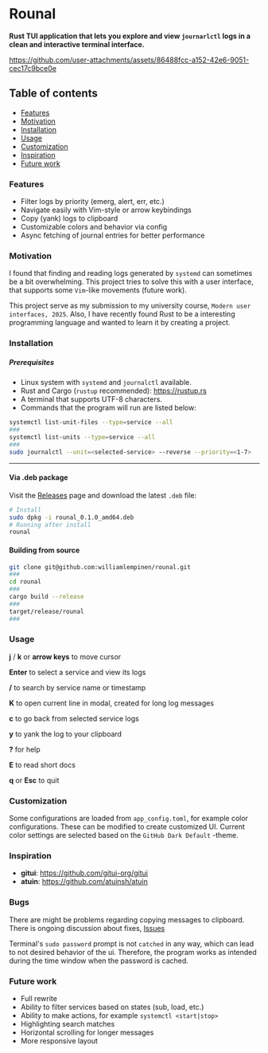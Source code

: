 # Rounal

**Rust TUI application that lets you explore and view `journarlctl` logs in a clean and interactive terminal interface.**

https://github.com/user-attachments/assets/86488fcc-a152-42e6-9051-cec17c9bce0e



## Table of contents
- [Features](#features)
- [Motivation](#motivation)
- [Installation](#installation)
- [Usage](#usage)
- [Customization](#customization)
- [Inspiration](#inspiration)
- [Future work](#future-work)


### Features

- Filter logs by priority (emerg, alert, err, etc.)
- Navigate easily with Vim-style or arrow keybindings
- Copy (yank) logs to clipboard
- Customizable colors and behavior via config
- Async fetching of journal entries for better performance

### Motivation

I found that finding and reading logs generated by `systemd` can sometimes be a bit overwhelming. This project tries to solve this with a user interface, that supports some `Vim`-like movements (future work).

This project serve as my submission to my university course, `Modern user interfaces, 2025`. Also, I have recently found Rust to be a interesting programming language and wanted to learn it by creating a project. 

### Installation

##### Prerequisites

- Linux system with `systemd` and `journalctl` available.
- Rust and Cargo (`rustup` recommended): https://rustup.rs
- A terminal that supports UTF-8 characters.
- Commands that the program will run are listed below:

```sh
systemctl list-unit-files --type=service --all
###
systemctl list-units --type=service --all
###
sudo journalctl --unit=<selected-service> --reverse --priority=<1-7>
```

---

#### Via .deb package
Visit the [Releases](https://github.com/williamlempinen/rounal/releases) page and download the latest `.deb` file:

```sh
# Install
sudo dpkg -i rounal_0.1.0_amd64.deb
# Running after install
rounal
```

#### Building from source
```sh
git clone git@github.com:williamlempinen/rounal.git
###
cd rounal
###
cargo build --release
###
target/release/rounal
###
```

### Usage
**j** / **k** or **arrow keys** to move cursor

**Enter** to select a service and view its logs

**/** to search by service name or timestamp

**K** to open current line in modal, created for long log messages

**c** to go back from selected service logs

**y** to yank the log to your clipboard

**?** for help

**E** to read short docs

**q** or **Esc** to quit


### Customization

Some configurations are loaded from `app_config.toml`, for example color configurations. These can be modified to create customized UI. Current color settings are selected based on the `GitHub Dark Default` -theme.


### Inspiration

- **gitui**: https://github.com/gitui-org/gitui
- **atuin**: https://github.com/atuinsh/atuin

### Bugs

There are might be problems regarding copying messages to clipboard. There is ongoing discussion about fixes, [Issues](https://github.com/1Password/arboard/issues)

Terminal's `sudo password` prompt is not `catched` in any way, which can lead to not desired behavior of the ui. Therefore, the program works as intended during the time window when the password is cached.

### Future work
- Full rewrite
- Ability to filter services based on states (sub, load, etc.)
- Ability to make actions, for example `systemctl <start|stop>`
- Highlighting search matches
- Horizontal scrolling for longer messages
- More responsive layout
